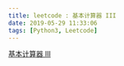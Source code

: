 ```yaml
---
title: leetcode : 基本计算器 III
date: 2019-05-29 11:33:06
tags: [Python3, Leetcode]
---
```


[基本计算器 III](https://leetcode-cn.com/problems/basic-calculator-iii/)

